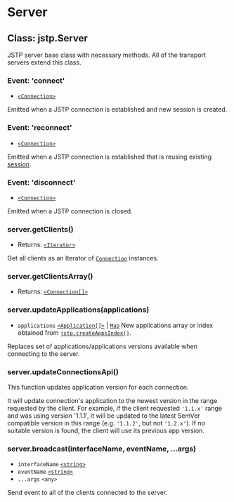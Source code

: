 # Server

## Class: jstp.Server

JSTP server base class with necessary methods.
All of the transport servers extend this class.

### Event: 'connect'

- [`<Connection>`][connection]

Emitted when a JSTP connection is established and new session is created.

### Event: 'reconnect'

- [`<Connection>`][connection]

Emitted when a JSTP connection is established that is reusing existing
[session][session].

### Event: 'disconnect'

- [`<Connection>`][connection]

Emitted when a JSTP connection is closed.

### server.getClients()

- Returns: [`<Iterator>`][iterator]

Get all clients as an Iterator of [`Connection`][connection] instances.

### server.getClientsArray()

- Returns: [`<Connection[]>`][connection]

### server.updateApplications(applications)

- `applications` [`<Application[]>`][application] | [`Map`][map] New
  applications array or index obtained from
  [`jstp.createAppsIndex()`][createappindex].

Replaces set of applications/applications versions available when connecting to
the server.

### server.updateConnectionsApi()

This function updates application version for each connection.

It will update connection's application to the newest version in the range
requested by the client. For example, if the client requested `'1.1.x'` range
and was using version '1.1.1', it will be updated to the latest SemVer
compatible version in this range (e.g. `'1.1.2'`, but not `'1.2.x'`).
If no suitable version is found, the client will use its previous app version.

### server.broadcast(interfaceName, eventName, ...args)

- `interfaceName` [`<string>`][string]
- `eventName` [`<string>`][string]
- `...args` `<any>`

Send event to all of the clients connected to the server.

[connection]: ./connection.md#class-jstpconnection
[application]: ./application.md#class-jstpapplication
[session]: ./session.md
[createappindex]: ./application.md#jstpcreateappsindexapplications
[iterator]: https://developer.mozilla.org/en-US/docs/Web/JavaScript/Reference/Iteration_protocols#The_iterator_protocol
[map]: https://developer.mozilla.org/en-US/docs/Web/JavaScript/Reference/Global_Objects/Map
[string]: https://developer.mozilla.org/en-US/docs/Web/JavaScript/Data_structures#String_type
